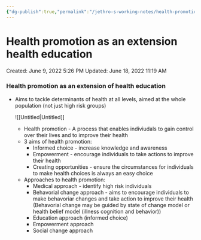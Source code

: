 ```yaml
---
{"dg-publish":true,"permalink":"/jethro-s-working-notes/health-promotion-as-an-extension-health-education/","dgPassFrontmatter":true}
---
```



# Health promotion as an extension health education

Created: June 9, 2022 5:26 PM
Updated: June 18, 2022 11:19 AM

### Health promotion as an extension of health education

- Aims to tackle determinants of health at all levels, aimed at the whole population (not just high risk groups)
    
    ![[Untitled\|Untitled]]
    
    - Health promotion - A process that enables indiviudals to gain control over their lives and to improve their health
    - 3 aims of health promotion:
        - Informed choice - increase knowledge and awareness
        - Empowerment - encourage individuals to take actions to improve their health
        - Creating opportunities - ensure the circumstances for individuals to make health choices is always an easy choice
    - Approaches to health promotion:
        - Medical approach - identify high risk individuals
        - Behavorial change approach - aims to encourage individuals to make behavoriar changes and take action to improve their health (Behavorial change may be guided by state of change model or health belief model (illness cognition and behavior))
        - Education approach (informed choice)
        - Empowerment approach
        - Social change approach